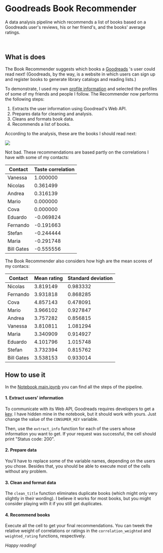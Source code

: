 # Goodreads Book Recommender

A data analysis pipeline which recommends a list of books based on a Goodreads user's reviews, his or her friend's, and the books' average ratings.

<br/>

## What is does

The Book Recommender suggests which books a [Goodreads](https://www.goodreads.com/) 's user could read next! (Goodreads, by the way, is a website in which users can sign up and register books to generate library catalogs and reading lists.)

To demonstrate, I used my own [profile information]() and selected the profiles of some of my friends and people I follow. The Recommender now performs the following steps:

1. Extracts the user information using Goodread's Web API.
2. Prepares data for cleaning and analysis.
3. Cleans and formats book data.
4. Recommends a list of books.

According to the analysis, these are the books I should read next:

![](https://github.com/FranciscoGalan/Goodreads_Book_Recommender/blob/main/Media/recommended_books_francisco_galan.PNG)

Not bad. These recommendations are based partly on the correlations I have with some of my contacts:

| Contact    | Taste correlation |
| ---------- | ----------------- |
| Vanessa    | 1.000000          |
| Nicolas    | 0.361499          |
| Andrea     | 0.316139          |
| Mario      | 0.000000          |
| Cova       | 0.000000          |
| Eduardo    | -0.069824         |
| Fernando   | -0.191663         |
| Stefan     | -0.244444         |
| Maria      | -0.291748         |
| Bill Gates | -0.555556         |

The Book Recommender also considers how high are the mean scores of my contacs:

| Contact    | Mean rating | Standard deviation |
| ---------- | ----------- | ------------------ |
| Nicolas    | 3.819149    | 0.983332           |
| Fernando   | 3.931818    | 0.868285           |
| Cova       | 4.857143    | 0.478091           |
| Mario      | 3.966102    | 0.927847           |
| Andrea     | 3.757282    | 0.856815           |
| Vanessa    | 3.810811    | 1.081294           |
| Maria      | 3.340909    | 0.914927           |
| Eduardo    | 4.101796    | 1.015748           |
| Stefan     | 3.732394    | 0.815762           |
| Bill Gates | 3.538153    | 0.933014           |



## How to use it

In the [Notebook main.ipynb](https://nbviewer.jupyter.org/github/FranciscoGalan/Goodreads_Book_Recommender/blob/main/main.ipynb) you can find all the steps of the pipeline.

#### 1. Extract users' information

To communicate with its Web API, Goodreads requires developers to get a [key](https://www.goodreads.com/api). I have hidden mine in the notebook, but it should work with yours.  Just change the value of the `CONSUMER_KEY` variable. 

Then,  use the `extract_info` function for each of the users whose information you want to get. If your request was successful, the cell should print "Status code:  200".

#### 2. Prepare data

You'll have to replace some of the variable names, depending on the users you chose. Besides that, you should be able to execute most of the cells without any problem.  

#### 3. Clean and format data

The `clean_title` function eliminates duplicate books (which might only very slightly in their wording).  I believe it works for most books, but you might consider playing with it if you still get duplicates. 

#### 4. Recommend books

Execute all the cell to get your final recommendations. You can tweek the relative weight of correlations or ratings in the `correlation_weighted` and `weighted_rating` functions, respectively. 

*Happy reading!*